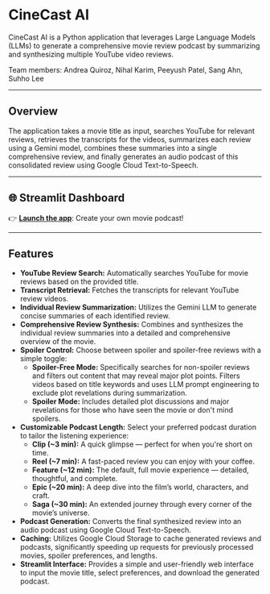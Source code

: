 # CineCast AI

CineCast AI is a Python application that leverages Large Language Models (LLMs) to generate a comprehensive movie review podcast by summarizing and synthesizing multiple YouTube video reviews.

Team members: Andrea Quiroz, Nihal Karim, Peeyush Patel, Sang Ahn, Suhho Lee

---

## Overview

The application takes a movie title as input, searches YouTube for relevant reviews, retrieves the transcripts for the videos, summarizes each review using a Gemini model, combines these summaries into a single comprehensive review, and finally generates an audio podcast of this consolidated review using Google Cloud Text-to-Speech.

---

## 🌐 Streamlit Dashboard

👉 **[Launch the app](https://film-review-podcast-345058179408.us-west1.run.app)**: Create your own movie podcast!

---

## Features

-   **YouTube Review Search:** Automatically searches YouTube for movie reviews based on the provided title.
-   **Transcript Retrieval:** Fetches the transcripts for relevant YouTube review videos.
-   **Individual Review Summarization:** Utilizes the Gemini LLM to generate concise summaries of each identified review.
-   **Comprehensive Review Synthesis:** Combines and synthesizes the individual review summaries into a detailed and comprehensive overview of the movie.
-   **Spoiler Control:** Choose between spoiler and spoiler-free reviews with a simple toggle:
    *   **Spoiler-Free Mode:** Specifically searches for non-spoiler reviews and filters out content that may reveal major plot points. Filters videos based on title keywords and uses LLM prompt engineering to exclude plot revelations during summarization.
    *   **Spoiler Mode:** Includes detailed plot discussions and major revelations for those who have seen the movie or don't mind spoilers.
-   **Customizable Podcast Length:** Select your preferred podcast duration to tailor the listening experience:
    *   **Clip (~3 min):** A quick glimpse — perfect for when you're short on time.
    *   **Reel (~7 min):** A fast-paced review you can enjoy with your coffee.
    *   **Feature (~12 min):** The default, full movie experience — detailed, thoughtful, and complete.
    *   **Epic (~20 min):** A deep dive into the film’s world, characters, and craft.
    *   **Saga (~30 min):** An extended journey through every corner of the movie’s universe.
-   **Podcast Generation:** Converts the final synthesized review into an audio podcast using Google Cloud Text-to-Speech.
-   **Caching:** Utilizes Google Cloud Storage to cache generated reviews and podcasts, significantly speeding up requests for previously processed movies, spoiler preferences, and lengths.
-   **Streamlit Interface:** Provides a simple and user-friendly web interface to input the movie title, select preferences, and download the generated podcast.
